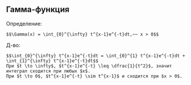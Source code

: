 ## Гамма-функция
Определение:
```spoiler-markdown
$$\Gamma(x) = \int_{0}^{\infty} t^{x-1}e^{-t}dt,~~ x > 0$$
```

Д-во:
```spoiler-markdown
$$\int_{0}^{\infty} t^{x-1}e^{-t}dt = \int_{0}^{1} t^{x-1}e^{-t}dt + \int_{1}^{\infty} t^{x-1}e^{-t}dt$$
При $t \to \infty$, $t^{x-1}e^{-t} \leq \dfrac{1}{t^2}$, значит интеграл сходится при любых $x$.
При $t \to 0$, $t^{x-1}e^{-t} \sim t^{x-1}$ и сходится при $x > 0$.
```